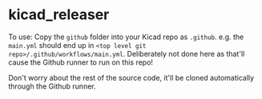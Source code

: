 # kicad_releaser

To use:
Copy the `github` folder into your Kicad repo as `.github`. e.g. the `main.yml` should end up in `<top level git repo>/.github/workflows/main.yml`. Deliberately not done here as that'll cause the Github runner to run on this repo!

Don't worry about the rest of the source code, it'll be cloned automatically through the Github runner.